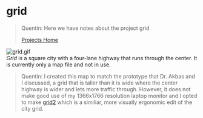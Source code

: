 # <a name="top_of_page"></a>grid
>Quentin: Here we have notes about the project grid
>
>[Projects Home](../Readme.md)

![grid.gif](../../assets/screenshots/projects/grid.gif)
<br/>
*Grid* is a square city with a four-lane highway that runs through the center. It is currently only a map file and not in use.
>Quentin: I created this map to match the prototype that Dr. Akbas and I discussed, a grid that is taller than it is wide where the center highway is wider and lets more traffic through.
>However, it does not make good use of my 1366x1766 resolution laptop monitor and I opted to make [grid2](../grid2/Readme.md) which is a similiar, more visually ergonomic edit of the city grid.
